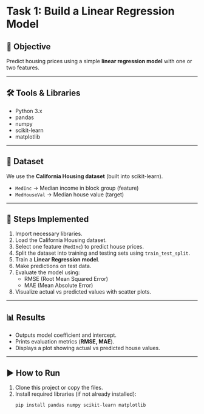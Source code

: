 # Task 1: Build a Linear Regression Model

## 📌 Objective
Predict housing prices using a simple **linear regression model** with one or two features.

---

## 🛠 Tools & Libraries
- Python 3.x  
- pandas  
- numpy  
- scikit-learn  
- matplotlib  

---

## 📂 Dataset
We use the **California Housing dataset** (built into scikit-learn).  
- `MedInc` → Median income in block group (feature)  
- `MedHouseVal` → Median house value (target)

---

## 🚀 Steps Implemented
1. Import necessary libraries.  
2. Load the California Housing dataset.  
3. Select one feature (`MedInc`) to predict house prices.  
4. Split the dataset into training and testing sets using `train_test_split`.  
5. Train a **Linear Regression model**.  
6. Make predictions on test data.  
7. Evaluate the model using:  
   - RMSE (Root Mean Squared Error)  
   - MAE (Mean Absolute Error)  
8. Visualize actual vs predicted values with scatter plots.

---

## 📊 Results
- Outputs model coefficient and intercept.  
- Prints evaluation metrics (**RMSE, MAE**).  
- Displays a plot showing actual vs predicted house values.

---

## ▶️ How to Run
1. Clone this project or copy the files.  
2. Install required libraries (if not already installed):  
   ```bash
   pip install pandas numpy scikit-learn matplotlib
